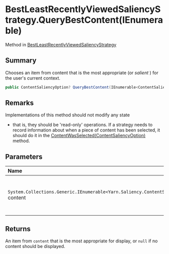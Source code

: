 # BestLeastRecentlyViewedSaliencyStrategy.QueryBestContent(IEnumerable<ContentSaliencyOption>)

Method in [BestLeastRecentlyViewedSaliencyStrategy](/docs/api/csharp/yarn.saliency.bestleastrecentlyviewedsaliencystrategy.md)

## Summary


Chooses an item from content that is the most appropriate (or
<i>salient</i> ) for the user's current context.


```csharp
public ContentSaliencyOption? QueryBestContent(IEnumerable<ContentSaliencyOption> content)
```

## Remarks

Implementations of this method should not modify any state
- that is, they should be 'read-only' operations. If a strategy
needs to record information about when a piece of content has been
selected, it should do it in the  <a href="yarn.saliency.icontentsaliencystrategy.contentwasselected.md">ContentWasSelected(ContentSaliencyOption)</a> 
method.

## Parameters

|Name|Description|
|:---|:---|
|`System.Collections.Generic.IEnumerable<Yarn.Saliency.ContentSaliencyOption>` content|A collection of content items. This collection may be empty.|

## Returns

An item from  `content`  that is the most
appropriate for display, or  `null`  if no content
should be displayed.

